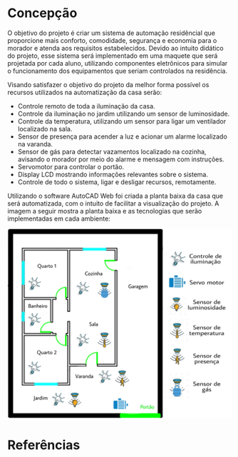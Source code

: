 # Concepção
O objetivo do projeto é criar um sistema de automação residêncial que proporcione mais conforto, comodidade, segurança e economia para o morador e atenda aos requisitos estabelecidos. Devido ao intuito didático do projeto, esse sistema será implementado em uma maquete que será projetada por cada aluno, utilizando componentes eletrônicos para simular o funcionamento dos equipamentos que seriam controlados na residência.

Visando satisfazer o objetivo do projeto da melhor forma possível os recursos utilizados na automatização da casa serão:

* Controle remoto de toda a iluminação da casa.
* Controle da iluminação no jardim utilizando um sensor de luminosidade.
* Controle da temperatura, utilizando um sensor para ligar um ventilador localizado na sala.
* Sensor de presença para acender a luz e acionar um alarme localizado na varanda.
* Sensor de gás para detectar vazamentos localizado na cozinha, avisando o morador por meio do alarme e mensagem com instruções.
* Servomotor para controlar o portão.
* Display LCD mostrando informações relevantes sobre o sistema.
* Controle de todo o sistema, ligar e desligar recursos, remotamente.

Utilizando o software AutoCAD Web foi criada a planta baixa da casa que será automatizada, com o intuito de facilitar a visualização do projeto. A imagem a seguir mostra a planta baixa e as tecnologias que serão implementadas em cada ambiente:

![Planta com ícones](./Imagens/planta_baixa.jpg)

# Referências


